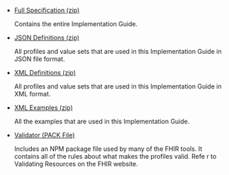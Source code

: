 <div xmlns="http://www.w3.org/1999/xhtml" xmlns:xsi="http://www.w3.org/2001/XMLSchema-instance" xsi:schemaLocation="http://hl7.org/fhir ../../input-cache/schemas-r5/fhir-single.xsd">

<ul>
<li><a href="full-ig.zip">Full Specification (zip)</a><p>Contains the entire Implementation Guide.</p></li>
<li><a href="definitions.json.zip">JSON Definitions (zip)</a><p>All profiles and value sets that are used in this Implementation Guide in JSON file format.</p></li>
<li><a href="definitions.xml.zip">XML Definitions (zip)</a><p>All profiles and value sets that are used in this Implementation Guide in XML format.</p></li>
<li><a href="examples.xml.zip">XML Examples (zip)</a><p>All the examples that are used in this Implementation Guide.</p></li>
<li><a href="validator-hl7.fhir.us.pq-cmc.pack">Validator (PACK File)</a><p>Includes an NPM package file used by many of the FHIR tools. It contains all of the rules about what makes the profiles valid. Refe r to Validating Resources on the FHIR website.</p></li>
</ul>

</div>